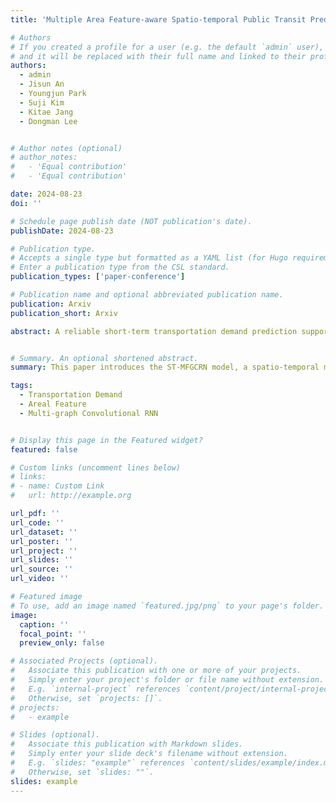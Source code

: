 ```yaml
---
title: 'Multiple Area Feature-aware Spatio-temporal Public Transit Prediction'

# Authors
# If you created a profile for a user (e.g. the default `admin` user), write the username (folder name) here
# and it will be replaced with their full name and linked to their profile.
authors:
  - admin
  - Jisun An
  - Youngjun Park
  - Suji Kim
  - Kitae Jang
  - Dongman Lee


# Author notes (optional)
# author_notes:
#   - 'Equal contribution'
#   - 'Equal contribution'

date: 2024-08-23
doi: ''

# Schedule page publish date (NOT publication's date).
publishDate: 2024-08-23

# Publication type.
# Accepts a single type but formatted as a YAML list (for Hugo requirements).
# Enter a publication type from the CSL standard.
publication_types: ['paper-conference']

# Publication name and optional abbreviated publication name.
publication: Arxiv
publication_short: Arxiv

abstract: A reliable short-term transportation demand prediction supports the authorities in improving the capability of systems by optimizing schedules, adjusting fleet sizes, and generating new transit networks. A handful of research efforts incorporate one or a few areal features while learning spatio-temporal correlation, to capture similar demand patterns between similar areas. However, urban characteristics are polymorphic, and they need to be understood by multiple areal features such as land use, sociodemographics, and place-of-interest (POI) distribution. In this paper, we propose a novel spatio-temporal multi-feature-aware graph convolutional recurrent network (ST-MFGCRN) that fuses multiple areal features during spatio-temproal understanding. Inside ST-MFGCRN, we devise sentinel attention to calculate the areal similarity matrix by allowing each area to take partial attention if the feature is not useful. We evaluate the proposed model on two real-world transportation datasets, one with our constructed BusDJ dataset and one with benchmark TaxiBJ. Results show that our model outperforms the state-of-the-art baselines up to 7% on BusDJ and 8% on TaxiBJ dataset.


# Summary. An optional shortened abstract.
summary: This paper introduces the ST-MFGCRN model, a spatio-temporal multi-feature-aware graph convolutional recurrent network for improving public transit prediction by integrating multiple regional features and using sentinel attention to handle feature relevance, showing up to 12% and 7% improvement over state-of-the-art models on the Daejeon and TaxiBJ datasets, respectively.

tags:
  - Transportation Demand
  - Areal Feature
  - Multi-graph Convolutional RNN


# Display this page in the Featured widget?
featured: false

# Custom links (uncomment lines below)
# links:
# - name: Custom Link
#   url: http://example.org

url_pdf: ''
url_code: ''
url_dataset: ''
url_poster: ''
url_project: ''
url_slides: ''
url_source: ''
url_video: ''

# Featured image
# To use, add an image named `featured.jpg/png` to your page's folder.
image:
  caption: ''
  focal_point: ''
  preview_only: false

# Associated Projects (optional).
#   Associate this publication with one or more of your projects.
#   Simply enter your project's folder or file name without extension.
#   E.g. `internal-project` references `content/project/internal-project/index.md`.
#   Otherwise, set `projects: []`.
# projects:
#   - example

# Slides (optional).
#   Associate this publication with Markdown slides.
#   Simply enter your slide deck's filename without extension.
#   E.g. `slides: "example"` references `content/slides/example/index.md`.
#   Otherwise, set `slides: ""`.
slides: example
---
```

